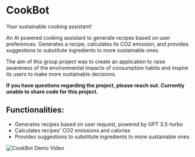 # CookBot
Your sustainable cooking assistant!

An AI powered cooking assistant to generate recipes based on user preferences. Generates a recipe, calculates its CO2 emission, and provides suggestions to substitute ingredients to more sustainable ones.

The aim of this group project was to create an application to raise awareness of the environmental impacts of consumption habits and inspire its users to make more sustainable decisions.

__If you have questions regarding the project, please reach out. Currently unable to share code for this project.__

## Functionalities:
- Generates recipes based on user request, powered by GPT 3.5-turbo
- Calculates recipes' CO2 emissions and calories
- Provides suggestions to substitute ingredients to more sustainable ones

![CookBot Demo Video](https://github.com/vltnnx/CookBot/blob/adde79c6f50de56b83d75e84b5c765159f90a919/img/cookbot-demo.gif?raw=true)
